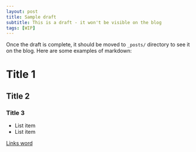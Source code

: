 ```yaml
---
layout: post
title: Sample draft
subtitle: This is a draft - it won't be visible on the blog
tags: [WIP]
---
```


Once the draft is complete, it should be moved to `_posts/` directory to see it on the blog. Here are some examples of markdown:

# Title 1
## Title 2
### Title 3

- List item
- List item

[Links word](www.linklink.com)
